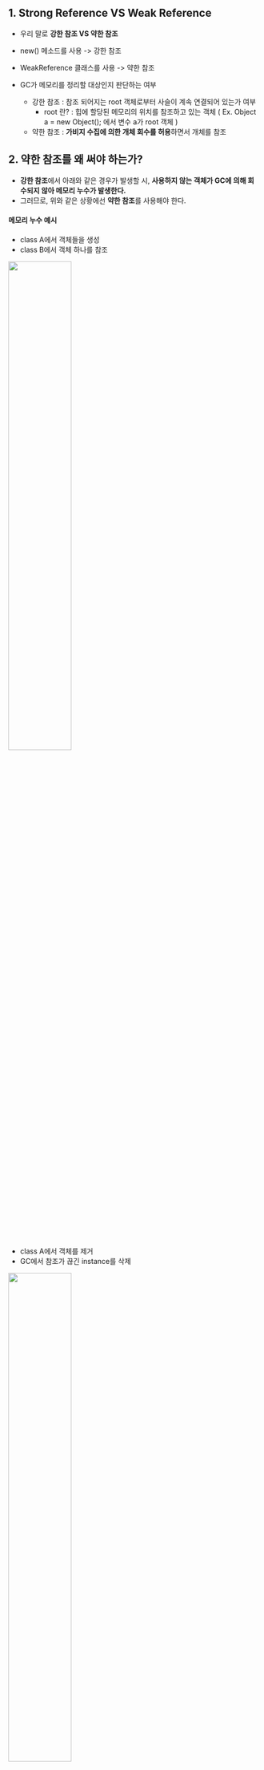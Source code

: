 ## 1. Strong Reference VS Weak Reference
* 우리 말로 **강한 참조 VS 약한 참조**

* new() 메소드를 사용 -> 강한 참조

* WeakReference 클래스를 사용 -> 약한 참조

* GC가 메모리를 정리할 대상인지 판단하는 여부
   * 강한 참조 : 참조 되어지는 root 객체로부터 사슬이 계속 연결되어 있는가 여부
     * root 란? : 힙에 할당된 메모리의 위치를 참조하고 있는 객체 ( Ex. Object a = new Object(); 에서 변수 a가 root 객체 )
   * 약한 참조 : **가비지 수집에 의한 개체 회수를 허용**하면서 개체를 참조

## 2. 약한 참조를 왜 써야 하는가?
* **강한 참조**에서 아래와 같은 경우가 발생할 시, **사용하지 않는 객체가 GC에 의해 회수되지 않아 메모리 누수가 발생한다.**
* 그러므로, 위와 같은 상황에선 **약한 참조**를 사용해야 한다.
#### 메모리 누수 예시
* class A에서 객체들을 생성
* class B에서 객체 하나를 참조
<p align="left">
  <img src="https://user-images.githubusercontent.com/48194683/124260645-e2061d80-db6a-11eb-8dfa-de98639f04bb.png" width="50%" height="50%">
  
* class A에서 객체를 제거
* GC에서 참조가 끊긴 instance를 삭제
<p align="left">
  <img src="https://user-images.githubusercontent.com/48194683/124260788-0cf07180-db6b-11eb-957f-0ab6fd134b35.png" width="50%" height="50%">
  
* class B가 참조하고 있는 객체는 GC에 의해 수거되지 않음
<p align="left">
  <img src="https://user-images.githubusercontent.com/48194683/124260842-1ed21480-db6b-11eb-863d-c068589079c7.png" width="50%" height="50%">
  

## 3. 사용 방법
```C#
Test temp = new Test();
  
// 약한 참조
WeakReference weakReference = new WeakReference(temp);

// 객체가 존재하는지 확인
if (weakReference.IsAlive)
{
    // Target => 참조 중인 객체의 정보를 반환한다.
    Console.WriteLine(weakReference.Target);
}
  ```
